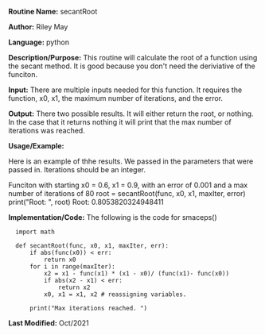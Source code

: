 

**Routine Name:**           secantRoot  

**Author:** Riley May

**Language:** python

**Description/Purpose:** This routine will calculate the root of a function using the secant method. It is good because
you don't need the deriviative of the funciton. 

**Input:** There are multiple inputs needed for this function. It requires the function, x0, x1, the maximum number of 
iterations, and the error. 

**Output:** There two possible results. It will either return the root, or nothing. In the case that it returns nothing
it will print that the max number of iterations was reached. 

**Usage/Example:**

Here is an example of thhe results. We passed in the parameters that were passed in.
Iterations should be an integer. 

Funciton with starting x0 = 0.6,  x1 = 0.9, with an error of 0.001 and a max number of iterations of 80
root = secantRoot(func, x0, x1, maxIter, error)
print("Root: ", root)
Root:  0.8053820324948411



**Implementation/Code:** The following is the code for smaceps()

      
      import math
      
      def secantRoot(func, x0, x1, maxIter, err):
          if abs(func(x0)) < err: 
              return x0
          for i in range(maxIter):
              x2 = x1 - func(x1) * (x1 - x0)/ (func(x1)- func(x0))
              if abs(x2 - x1) < err:
                  return x2
              x0, x1 = x1, x2 # reassigning variables. 
      
          print("Max iterations reached. ")
      
**Last Modified:** Oct/2021
